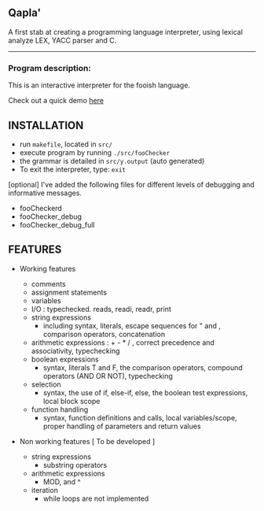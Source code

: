 ## Qapla'

A first stab at creating a programming language interpreter, using lexical analyze LEX, YACC parser and C.  
______________________________

### Program description:  
This is an interactive interpreter for the fooish language.

Check out a quick demo [here](https://youtu.be/WjKr9tP_h-o) 

INSTALLATION
--------------------
- run `makefile`, located in `src/` 
- execute program by running `./src/fooChecker` 
- the grammar is detailed in `src/y.output` (auto generated) 
- To exit the interpreter, type: `exit`

[optional] 
   I've added the following files for different levels of debugging and
   informative messages. 

   - fooCheckerd
   - fooChecker_debug
   - fooChecker_debug_full


FEATURES
-----------

- Working features

   - comments
   - assignment statements
   - variables
   - I/O : typechecked. reads, readi, readr, print
   - string expressions
      -  including syntax, literals, escape sequences for " and \,
         comparison operators, concatenation
   - arithmetic expressions : + - * / , correct precedence and associativity,
      typechecking  
   - boolean expressions
      - syntax, literals T and F, the comparison operators, 
         compound operators (AND OR NOT), typechecking
   - selection 
      - syntax, the use of if, else-if, else, the boolean test 
          expressions, local block scope
   - function handling 
      - syntax, function definitions and calls, local variables/scope, 
         proper handling of parameters and return values


- Non working features [ To be developed  ]  
   - string expressions
      - substring operators
   - arithmetic expressions
      -  MOD, and ^ 
   - iteration 
      - while loops are not implemented 
      
      
      

